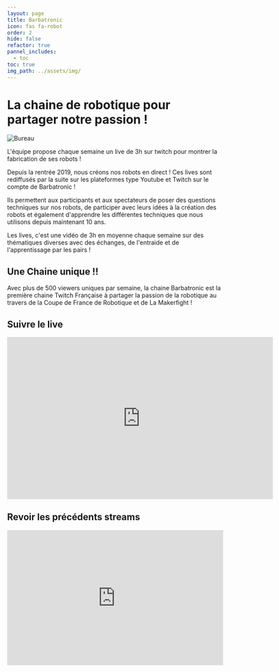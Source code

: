 ```yaml
---
layout: page
title: Barbatronic
icon: fas fa-robot
order: 2
hide: false
refactor: true
pannel_includes:
  - toc
toc: true
img_path: ../assets/img/
---
```


# La chaine de robotique pour partager notre passion !
![Bureau](bureau.jpg)

L'équipe propose chaque semaine un live de 3h sur twitch pour montrer la fabrication de ses robots ! 

Depuis la rentrée 2019, nous créons nos robots en direct ! Ces lives sont rediffusés par la suite sur les plateformes type Youtube et Twitch sur le compte de Barbatronic !

Ils permettent aux participants et aux spectateurs de poser des questions techniques sur nos robots, de participer avec leurs idées à la création des robots et également d'apprendre les différentes techniques que nous utilisons depuis maintenant 10 ans.

Les lives, c'est une vidéo de 3h en moyenne chaque semaine sur des thématiques diverses avec des échanges, de l'entraide et de l'apprentissage par les pairs !

## Une Chaine unique !!

Avec plus de 500 viewers uniques par semaine, la chaine Barbatronic est la première chaine Twitch Française à partager la passion de la robotique au travers de la Coupe de France de Robotique et de La Makerfight !

## Suivre le live 

<iframe src="https://player.twitch.tv/?channel=barbatroniclive&parent=www.leskaribous.fr" frameborder="0" allowfullscreen="true" scrolling="no" height="378" width="620"></iframe>

## Revoir les précédents streams 

<iframe width="100%" height="315" src="https://www.youtube.com/embed/videoseries?si=SeCZrwuK0ptlu_Cv&amp;list=PLXPKPMciRsL9Ocql1KjuFHGFdYjhHsgYa" title="YouTube video player" frameborder="0" allow="accelerometer; autoplay; clipboard-write; encrypted-media; gyroscope; picture-in-picture; web-share" allowfullscreen></iframe>